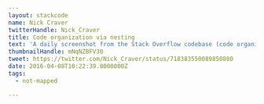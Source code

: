 ```yaml
---
layout: stackcode
name: Nick Craver
twitterHandle: Nick_Craver
title: Code organization via nesting
text: 'A daily screenshot from the Stack Overflow codebase (code organization via nesting). '
thumbnailHandle: mNqNZBFV30
tweet: https://twitter.com/Nick_Craver/status/718383550089850880
date: 2016-04-08T10:22:39.0000000Z
tags:
  - not-mapped

---
```

